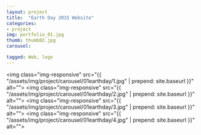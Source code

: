 ```yaml
---
layout: project
title:  "Earth Day 2015 Website"
categories:
- project
img: portfolio_01.jpg
thumb: thumb02.jpg
carousel:

tagged: Web, logo
---
```

<img class="img-responsive" src="{{ "/assets/img/project/carousel/01earthday/1.jpg" | prepend: site.baseurl }}" alt="">
<img class="img-responsive" src="{{ "/assets/img/project/carousel/01earthday/2.jpg" | prepend: site.baseurl }}" alt="">
<img class="img-responsive" src="{{ "/assets/img/project/carousel/01earthday/3.jpg" | prepend: site.baseurl }}" alt="">
<img class="img-responsive" src="{{ "/assets/img/project/carousel/01earthday/4.jpg" | prepend: site.baseurl }}" alt="">